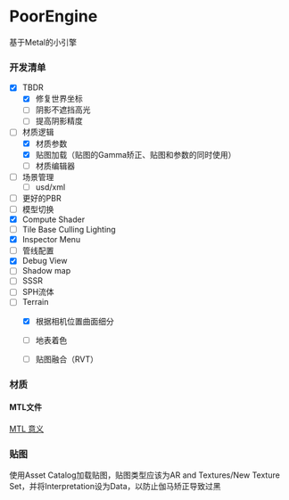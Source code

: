 # PoorEngine
基于Metal的小引擎

### 开发清单

- [x] TBDR
  - [x] 修复世界坐标
  - [ ] 阴影不遮挡高光
  - [ ] 提高阴影精度

- [ ] 材质逻辑
  - [x] 材质参数
  - [x] 贴图加载（贴图的Gamma矫正、贴图和参数的同时使用）
  - [ ] 材质编辑器
- [ ] 场景管理
  - [ ] usd/xml

- [ ] 更好的PBR
- [ ] 模型切换
- [x] Compute Shader
- [ ] Tile Base Culling Lighting
- [x] Inspector Menu
- [ ] 管线配置
- [x] Debug View
- [ ] Shadow map
- [ ] SSSR
- [ ] SPH流体
- [ ] Terrain
  - [x] 根据相机位置曲面细分
  - [ ] 地表着色
  - [ ] 贴图融合（RVT）


### 材质

#### MTL文件

[MTL 意义](http://paulbourke.net/dataformats/mtl/)

### 贴图

使用Asset Catalog加载贴图，贴图类型应该为AR and Textures/New Texture Set，并将Interpretation设为Data，以防止伽马矫正导致过黑
